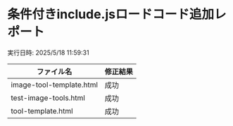 # 条件付きinclude.jsロードコード追加レポート

実行日時: 2025/5/18 11:59:31

| ファイル名 | 修正結果 |
| --- | --- |
| image-tool-template.html | 成功 |
| test-image-tools.html | 成功 |
| tool-template.html | 成功 |
